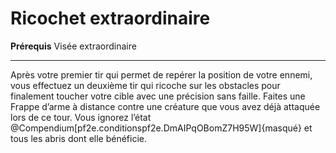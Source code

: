 # Ricochet extraordinaire

<p><strong>Prérequis</strong> Visée extraordinaire</p>
<hr>
<p>Après votre premier tir qui permet de repérer la position de votre ennemi, vous effectuez un deuxième tir qui ricoche sur les obstacles pour finalement toucher votre cible avec une précision sans faille. Faites une Frappe d’arme à distance contre une créature que vous avez déjà attaquée lors de ce tour. Vous ignorez l’état @Compendium[pf2e.conditionspf2e.DmAIPqOBomZ7H95W]{masqué} et tous les abris dont elle bénéficie.</p>